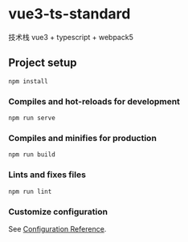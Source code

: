 <!--
 * @Author: MrAlenZhong
 * @Date: 2022-01-13 16:39:46
 * @LastEditors: MrAlenZhong
 * @LastEditTime: 2022-01-13 16:52:13
 * @Description: 
-->
# vue3-ts-standard

技术栈 vue3 + typescript + webpack5
## Project setup
```
npm install
```

### Compiles and hot-reloads for development
```
npm run serve
```

### Compiles and minifies for production
```
npm run build
```

### Lints and fixes files
```
npm run lint
```

### Customize configuration
See [Configuration Reference](https://cli.vuejs.org/config/).
